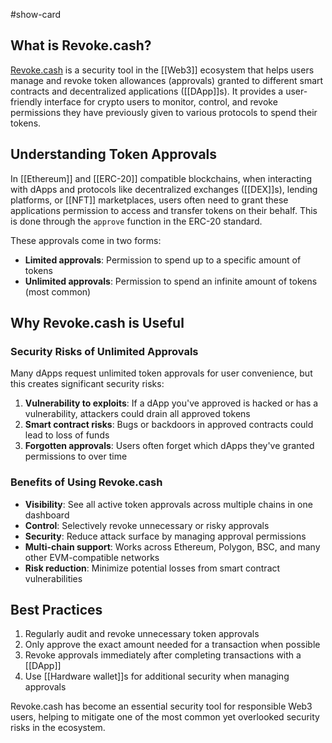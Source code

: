 #show-card

## What is Revoke.cash?

[Revoke.cash](https://revoke.cash/) is a security tool in the [[Web3]] ecosystem that helps users manage and revoke token allowances (approvals) granted to different smart contracts and decentralized applications ([[DApp]]s). It provides a user-friendly interface for crypto users to monitor, control, and revoke permissions they have previously given to various protocols to spend their tokens.

## Understanding Token Approvals

In [[Ethereum]] and [[ERC-20]] compatible blockchains, when interacting with dApps and protocols like decentralized exchanges ([[DEX]]s), lending platforms, or [[NFT]] marketplaces, users often need to grant these applications permission to access and transfer tokens on their behalf. This is done through the `approve` function in the ERC-20 standard.

These approvals come in two forms:
- **Limited approvals**: Permission to spend up to a specific amount of tokens
- **Unlimited approvals**: Permission to spend an infinite amount of tokens (most common)

## Why Revoke.cash is Useful

### Security Risks of Unlimited Approvals

Many dApps request unlimited token approvals for user convenience, but this creates significant security risks:

1. **Vulnerability to exploits**: If a dApp you've approved is hacked or has a vulnerability, attackers could drain all approved tokens
2. **Smart contract risks**: Bugs or backdoors in approved contracts could lead to loss of funds
3. **Forgotten approvals**: Users often forget which dApps they've granted permissions to over time

### Benefits of Using Revoke.cash

- **Visibility**: See all active token approvals across multiple chains in one dashboard
- **Control**: Selectively revoke unnecessary or risky approvals
- **Security**: Reduce attack surface by managing approval permissions
- **Multi-chain support**: Works across Ethereum, Polygon, BSC, and many other EVM-compatible networks
- **Risk reduction**: Minimize potential losses from smart contract vulnerabilities

## Best Practices

1. Regularly audit and revoke unnecessary token approvals
2. Only approve the exact amount needed for a transaction when possible
3. Revoke approvals immediately after completing transactions with a [[DApp]]
4. Use [[Hardware wallet]]s for additional security when managing approvals

Revoke.cash has become an essential security tool for responsible Web3 users, helping to mitigate one of the most common yet overlooked security risks in the ecosystem.

